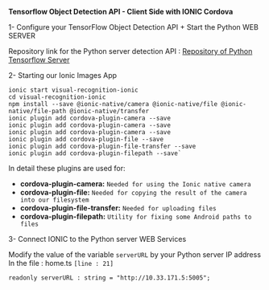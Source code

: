 **Tensorflow Object Detection API - Client Side with IONIC Cordova**


1- Configure your TensorFlow Object Detection API + Start the Python WEB SERVER

  Repository link for the Python server detection API : [Repository of Python Tensorflow Server](https://gitlab-lyon.sqli.com/ebmourabit/visual-recognition-server-control-ionic-back)
  

2- Starting our Ionic Images App

    ionic start visual-recognition-ionic
    cd visual-recognition-ionic
    npm install --save @ionic-native/camera @ionic-native/file @ionic-native/file-path @ionic-native/transfer
    ionic plugin add cordova-plugin-camera --save
    ionic plugin add cordova-plugin-camera --save
    ionic plugin add cordova-plugin-camera --save
    ionic plugin add cordova-plugin-file --save
    ionic plugin add cordova-plugin-file-transfer --save
    ionic plugin add cordova-plugin-filepath --save`

In detail these plugins are used for:

- **cordova-plugin-camera:** `Needed for using the Ionic native camera`
- **cordova-plugin-file:** `Needed for copying the result of the camera into our filesystem`
- **cordova-plugin-file-transfer:** `Needed for uploading files`
- **cordova-plugin-filepath:** `Utility for fixing some Android paths to files`

3- Connect IONIC to the Python server WEB Services

Modify the value of the variable `serverURL` by your Python server IP address In the file : home.ts `[line : 21]`

    readonly serverURL : string = "http://10.33.171.5:5005";
